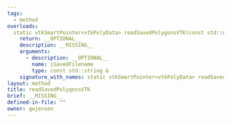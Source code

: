 ```yaml
---
tags:
  - method
overloads:
  static vtkSmartPointer<vtkPolyData> readSavedPolygonsVTK(const std::string &):
    return: __OPTIONAL__
    description: __MISSING__
    arguments:
      - description: __OPTIONAL__
        name: iSavedFilename
        type: const std::string &
    signature_with_names: static vtkSmartPointer<vtkPolyData> readSavedPolygonsVTK(const std::string & iSavedFilename)
layout: method
title: readSavedPolygonsVTK
brief: __MISSING__
defined-in-file: ""
owner: gwjensen
---
```


